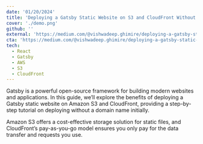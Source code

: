 ```yaml
---
date: '01/20/2024'
title: 'Deploying a Gatsby Static Website on S3 and CloudFront Without a Domain Name: A Step-by-Step Guide'
cover: './demo.png'
github: ''
external: 'https://medium.com/@vishwadeep.ghimire/deploying-a-gatsby-static-website-on-s3-and-cloudfront-without-a-domain-name-a-step-by-step-guide-9fea12d0f7c6'
cta: 'https://medium.com/@vishwadeep.ghimire/deploying-a-gatsby-static-website-on-s3-and-cloudfront-without-a-domain-name-a-step-by-step-guide-9fea12d0f7c6'
tech:
  - React
  - Gatsby
  - AWS
  - S3
  - CloudFront
---
```



Gatsby is a powerful open-source framework for building modern websites and applications. In this guide, we’ll explore the benefits of deploying a Gatsby static website on Amazon S3 and CloudFront, providing a step-by-step tutorial on deploying without a domain name initially.

Amazon S3 offers a cost-effective storage solution for static files, and CloudFront’s pay-as-you-go model ensures you only pay for the data transfer and requests you use.